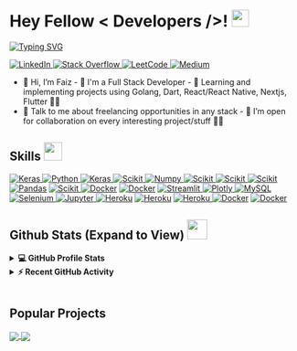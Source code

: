 <h1>
    Hey Fellow
    < Developers />!
    <img src="https://raw.githubusercontent.com/MartinHeinz/MartinHeinz/master/wave.gif" width="30px" />
</h1>
<p align="center"></p>

<p>
    <a href="https://git.io/typing-svg"><img
            src="https://readme-typing-svg.demolab.com?font=Fira+Code&pause=1000&color=1B999A&background=FFFFFF00&width=435&lines=I'm+a+Software+Engineer;I'm+a+Web+Developer;I'm+a+App+Developer"
            alt="Typing SVG" /></a>
</p>

<a href="https://www.linkedin.com/in/faiz-shaikh-43b323228/" target="_blank">
    <img alt="LinkedIn"
        src="https://img.shields.io/badge/LinkedIn-0077B5?style=for-the-badge&logo=linkedin&logoColor=white" />
</a>
<a href="https://stackoverflow.com/users/17134397/faiz-shaikh" target="_blank">
    <img alt="Stack Overflow"
        src="https://img.shields.io/badge/Stack_Overflow-FE7A16?style=for-the-badge&logo=stack-overflow&logoColor=white" />
</a>
<a href="https://www.hackerrank.com/aasthajha123/hackos" target="_blank">
    <img alt="LeetCode"
        src="https://img.shields.io/badge/-LeetCode-F2B90B?style=for-the-badge&logo=LeetCode&logoColor=black" />
</a>
<a href="https://medium.com/@faizshaikhh" target="_blank">
    <img alt="Medium"
        src="https://img.shields.io/badge/Medium-12100E?style=for-the-badge&logo=medium&logoColor=white" />
</a>

- 👋 Hi, I’m Faiz - 💼 I'm a Full Stack Developer - 🌱 Learning and implementing
projects using Golang, Dart, React/React Native, Nextjs, Flutter 🤵🏻 <br />
- 💬 Talk to me about freelancing opportunities in any stack - 💞️ I’m open for
collaboration on every interesting project/stuff ✌🏻<br />

<h2>
    Skills
    <img src="https://media2.giphy.com/media/QssGEmpkyEOhBCb7e1/giphy.gif?cid=ecf05e47a0n3gi1bfqntqmob8g9aid1oyj2wr3ds3mg700bl&rid=giphy.gif"
        width="32px" />
</h2>
<a href="Dart" target="_blank">
    <img alt="Keras" src="https://img.shields.io/badge/Dart-0175C2?style=for-the-badge&logo=dart&logoColor=white" />
</a>
<a href="Golang" target="_blank">
    <img alt="Python" src="https://img.shields.io/badge/Go-00ADD8?style=for-the-badge&logo=go&logoColor=white" />
</a>
<a href="Swift" target="_blank">
    <img alt="Keras" src="https://img.shields.io/badge/Swift-FA7343?style=for-the-badge&logo=swift&logoColor=white" />
</a>
<a href="JS" target="_blank">
    <img alt="Scikit"
        src="https://img.shields.io/badge/JavaScript-323330?style=for-the-badge&logo=javascript&logoColor=F7DF1E" />
</a>
<a href="TS" target="_blank">
    <img alt="Numpy"
        src="https://img.shields.io/badge/TypeScript-007ACC?style=for-the-badge&logo=typescript&logoColor=white" />
</a>
<a href="React" target="_blank">
    <img alt="Scikit" src="https://img.shields.io/badge/React-20232A?style=for-the-badge&logo=react&logoColor=61DAFB" />
</a>
<a href="Node" target="_blank">
    <img alt="Scikit"
        src="https://img.shields.io/badge/Node.js-43853D?style=for-the-badge&logo=node.js&logoColor=white" />
</a>
<a href="Redux" target="_blank">
    <img alt="Scikit" src="https://img.shields.io/badge/Redux-593D88?style=for-the-badge&logo=redux&logoColor=white" />
</a>
<a href="Flutter" target="_blank">
    <img alt="Pandas"
        src="https://img.shields.io/badge/Flutter-02569B?style=for-the-badge&logo=flutter&logoColor=white" /></a>
<a href="React Native" target="_blank">
    <img alt="Scikit"
        src="https://img.shields.io/badge/React_Native-20232A?style=for-the-badge&logo=react&logoColor=61DAFB" />
</a>
<a href="Android"><img alt="Docker"
        src="https://img.shields.io/badge/Android-3DDC84?style=for-the-badge&logo=android&logoColor=white" /></a>
<a href="IOS"><img alt="Docker"
        src="https://img.shields.io/badge/iOS-000000?style=for-the-badge&logo=ios&logoColor=white" /></a>
<a href="Mongo" target="_blank">
    <img alt="Streamlit"
        src="https://img.shields.io/badge/MongoDB-4EA94B?style=for-the-badge&logo=mongodb&logoColor=white" />
</a>
<a href="Postgres" target="_blank">
    <img alt="Plotly"
        src="https://img.shields.io/badge/PostgreSQL-316192?style=for-the-badge&logo=postgresql&logoColor=white" />
</a>
<a href="https://www.mysql.com/"><img alt="MySQL"
        src="https://img.shields.io/badge/MySQL-ED8B00?style=for-the-badge&logo=mysql&logoColor=white" /></a>
<a href="Tailwind" target="_blank">
    <img alt="Selenium"
        src="https://img.shields.io/badge/Tailwind_CSS-38B2AC?style=for-the-badge&logo=tailwind-css&logoColor=white" />
</a>
<a href="Bootstrap" target="_blank">
    <img alt="Jupyter"
        src="https://img.shields.io/badge/Bootstrap-563D7C?style=for-the-badge&logo=bootstrap&logoColor=white" />
</a>
<a href="Digi Ocean"><img alt="Heroku"
        src="https://img.shields.io/badge/Digital_Ocean-0080FF?style=for-the-badge&logo=DigitalOcean&logoColor=white" /></a>
<a href="https://www.heroku.com/"><img alt="Heroku"
        src="https://img.shields.io/badge/Heroku-430098?style=for-the-badge&logo=heroku&logoColor=white" /></a>
<a href="Google Cloud"><img alt="Heroku"
        src="https://img.shields.io/badge/Google_Cloud-4285F4?style=for-the-badge&logo=google-cloud&logoColor=white" />
</a>
<a href="https://www.docker.com/"><img alt="Docker"
        src="https://img.shields.io/badge/Docker-2CA5E0?style=for-the-badge&logo=docker&logoColor=white" /></a>
<a href="Linux"><img alt="Docker"
        src="https://img.shields.io/badge/Linux-FCC624?style=for-the-badge&logo=linux&logoColor=black" /></a>
<h2>
    Github Stats (Expand to View)
    <img src="https://i.pinimg.com/originals/65/c4/f4/65c4f452571be1261e9c623f7da488ac.gif" width="35px" />
</h2>

<details>
    <summary><b>💻 GitHub Profile Stats</b></summary>
    <br />
    <p align="center">
        <a href="https://github.com/anuraghazra/github-readme-stats"><img alt="Faiz's GitHub Stats"
                src="https://github-readme-stats.vercel.app/api?username=faizshaikh7&show_icons=true&count_private=true&theme=algolia%22%20height=%22192px" /></a>
        <br />
        &nbsp;
        <img src="https://github-readme-stats.vercel.app/api/top-langs?username=faizshaikh7&show_icons=true&locale=en&layout=compact&theme=dark"
            alt="faizshaikh7" height="192px" />
        <br />
    </p>
</details>

<details>
    <summary><b>⚡ Recent GitHub Activity</b></summary>
    <br />
    <a href="https://github.com/faizshaikh7"><img alt="Faiz's Activity Graph"
            src="https://activity-graph.herokuapp.com/graph?username=faizshaikh7&custom_title=Faiz's%20Contribution%20Graph&theme=react-dark" /></a>
    <br />
</details>

<br />

## Popular Projects
<a href="https://github.com/faizshaikh7/stremoo">
    <!-- Change the `github-readme-stats.anuraghazra1.vercel.app` to `github-readme-stats.vercel.app`  -->
    <img align="center"
        src="https://github-readme-stats.vercel.app/api/pin/?username=faizshaikh7&repo=stremoo&theme=onedark" />
</a>

<a href="https://github.com/faizshaikh7/easer-device-web">
    <!-- Change the `github-readme-stats.anuraghazra1.vercel.app` to `github-readme-stats.vercel.app`  -->
    <img align="center"
        src="https://github-readme-stats.vercel.app/api/pin/?username=faizshaikh7&repo=easer-device-web&theme=onedark" />
</a>
